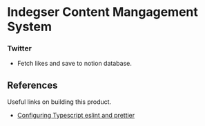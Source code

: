 # Indegser Content Mangagement System

### Twitter

- Fetch likes and save to notion database.

## References

Useful links on building this product.

- [Configuring Typescript eslint and prettier](https://paulintrognon.fr/blog/typescript-prettier-eslint-next-js)
